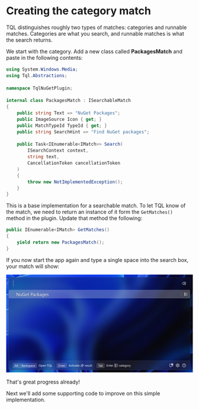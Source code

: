 # Creating the category match

TQL distinguishes roughly two types of matches: categories and runnable matches. Categories are what you search, and runnable matches is what the search returns.

We start with the category. Add a new class called **PackagesMatch** and paste in the following contents:

```cs
using System.Windows.Media;
using Tql.Abstractions;

namespace TqlNuGetPlugin;

internal class PackagesMatch : ISearchableMatch
{
    public string Text => "NuGet Packages";
    public ImageSource Icon { get; }
    public MatchTypeId TypeId { get; }
    public string SearchHint => "Find NuGet packages";

    public Task<IEnumerable<IMatch>> Search(
        ISearchContext context,
        string text,
        CancellationToken cancellationToken
    )
    {
        throw new NotImplementedException();
    }
}
```

This is a base implementation for a searchable match. To let TQL know of the match, we need to return an instance of it form the `GetMatches()` method in the plugin. Update that method the following:

```cs
public IEnumerable<IMatch> GetMatches()
{
    yield return new PackagesMatch();
}
```

If you now start the app again and type a single space into the search box, your match will show:

![](../Images/Packages-category-without-icon.png)

That's great progress already!

Next we'll add some supporting code to improve on this simple implementation.
